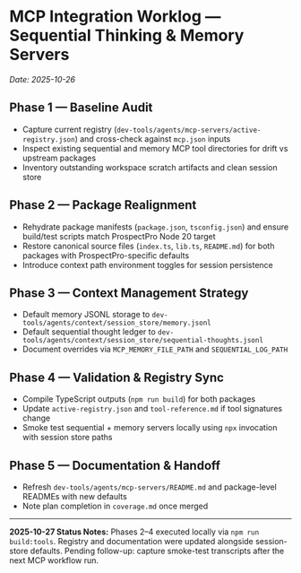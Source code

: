 # MCP Integration Worklog — Sequential Thinking & Memory Servers

_Date: 2025-10-26_

## Phase 1 — Baseline Audit

- Capture current registry (`dev-tools/agents/mcp-servers/active-registry.json`) and cross-check against `mcp.json` inputs
- Inspect existing sequential and memory MCP tool directories for drift vs upstream packages
- Inventory outstanding workspace scratch artifacts and clean session store

## Phase 2 — Package Realignment

- Rehydrate package manifests (`package.json`, `tsconfig.json`) and ensure build/test scripts match ProspectPro Node 20 target
- Restore canonical source files (`index.ts`, `lib.ts`, `README.md`) for both packages with ProspectPro-specific defaults
- Introduce context path environment toggles for session persistence

## Phase 3 — Context Management Strategy

- Default memory JSONL storage to `dev-tools/agents/context/session_store/memory.jsonl`
- Default sequential thought ledger to `dev-tools/agents/context/session_store/sequential-thoughts.jsonl`
- Document overrides via `MCP_MEMORY_FILE_PATH` and `SEQUENTIAL_LOG_PATH`

## Phase 4 — Validation & Registry Sync

- Compile TypeScript outputs (`npm run build`) for both packages
- Update `active-registry.json` and `tool-reference.md` if tool signatures change
- Smoke test sequential + memory servers locally using `npx` invocation with session store paths

## Phase 5 — Documentation & Handoff

- Refresh `dev-tools/agents/mcp-servers/README.md` and package-level READMEs with new defaults
- Note plan completion in `coverage.md` once merged

---

**2025-10-27 Status Notes:** Phases 2–4 executed locally via `npm run build:tools`. Registry and documentation were updated alongside session-store defaults. Pending follow-up: capture smoke-test transcripts after the next MCP workflow run.
